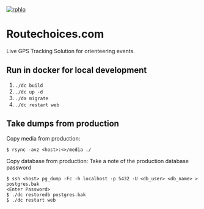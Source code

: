 [![rphlo](https://circleci.com/gh/rphlo/routechoices-server.svg?style=shield)](https://circleci.com/gh/rphlo/routechoices-server)

Routechoices.com
==================

Live GPS Tracking Solution for orienteering events.

Run in docker for local development
-----------------------------------

1. `./dc build`
2. `./dc up -d`
3. `./da migrate`
4. `./dc restart web`


Take dumps from production
--------------------------

Copy media from production:

    $ rsync -avz <host>:<>/media ./

Copy database from production:
Take a note of the production database password

    $ ssh <host> pg_dump -Fc -h localhost -p 5432 -U <db_user> <db_name> > postgres.bak
    <Enter Password>
    $ ./dc restoredb postgres.bak
    $ ./dc restart web
